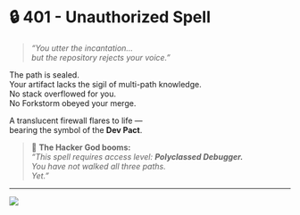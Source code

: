 # 🔒 401 - Unauthorized Spell

> _“You utter the incantation…  
> but the repository rejects your voice.”_

The path is sealed.  
Your artifact lacks the sigil of multi-path knowledge.  
No stack overflowed for you.  
No Forkstorm obeyed your merge.

A translucent firewall flares to life —  
bearing the symbol of the **Dev Pact**.

> 🧙 **The Hacker God booms:**  
> _“This spell requires access level: **Polyclassed Debugger.**  
> You have not walked all three paths.  
> Yet.”_

---

<a href="../../start-game.md">
  <img src="https://img.shields.io/badge/Return%20when%20your%20class%20is%20complete-slategray?style=for-the-badge" />
</a>
